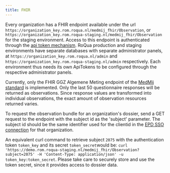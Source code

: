 ```yaml
---
title: FHIR
---
```


Every organization has a FHIR endpoint available under the url `https://organization_key.rom.roqua.nl/medmij_fhir/Observation`, or `https://organization_key.rom.roqua-staging.nl/medmij_fhir/Observation` for the staging environment. Access to this endpoint is authenticated through the [api token mechanism](../overview/authentication/). RoQua production and staging environments have separate databases with separate administrator panels, at `https://organization_key.rom.roqua.nl/admin` and `https://organization_key.rom.roqua-staging.nl/admin` respectively. Each environment thus needs its own ApiTokens to be configured through the respective administrator panels.


Currently, only the FHIR GGZ Algemene Meting endpoint of the [MedMij standard](https://informatiestandaarden.nictiz.nl/wiki/MedMij:V2020.01/FHIR_GGZ) is implemented. Only the last 50 questionnaire responses will be returned as observations. Since response values are transformed into individual observations, the exact amount of observation resources returned varies.

To request the observation bundle for an organization's dossier, send a GET request to the endpoint with the subject id as the 'subject' parameter. The subject id should be the same identifier used for the clientid in the [EPD SSO connection](/en/developer/rom/sso/epd_v3/) for that organization.

An equivalent curl command to retrieve subject `2075` with the authentication token `token_key` and its secret `token_secret`would be: `curl 'https://demo.rom.roqua-staging.nl/medmij_fhir/Observation?subject=2075' -H 'Content-Type: application/json' -u token_key:token_secret`.
Please take care to securely store and use the token secret, since it provides access to dossier data.